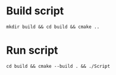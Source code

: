 # Build script
`mkdir build && cd build && cmake ..`

# Run script
`cd build && cmake --build . && ./Script`

